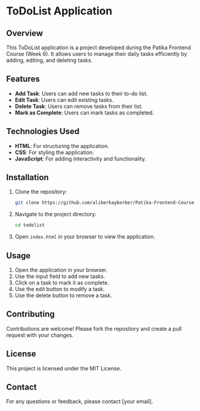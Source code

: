 # ToDoList Application

## Overview
This ToDoList application is a project developed during the Patika Frontend Course (Week 6). It allows users to manage their daily tasks efficiently by adding, editing, and deleting tasks.

## Features
- **Add Task**: Users can add new tasks to their to-do list.
- **Edit Task**: Users can edit existing tasks.
- **Delete Task**: Users can remove tasks from their list.
- **Mark as Complete**: Users can mark tasks as completed.

## Technologies Used
- **HTML**: For structuring the application.
- **CSS**: For styling the application.
- **JavaScript**: For adding interactivity and functionality.

## Installation
1. Clone the repository:
    ```sh
    git clone https://github.com/aliberkayberber/Patika-Frontend-Course/tree/main/Week6/ToDoList
    ```
2. Navigate to the project directory:
    ```sh
    cd todolist
    ```
3. Open `index.html` in your browser to view the application.

## Usage
1. Open the application in your browser.
2. Use the input field to add new tasks.
3. Click on a task to mark it as complete.
4. Use the edit button to modify a task.
5. Use the delete button to remove a task.

## Contributing
Contributions are welcome! Please fork the repository and create a pull request with your changes.

## License
This project is licensed under the MIT License.

## Contact
For any questions or feedback, please contact [your email].
